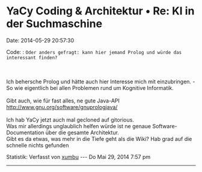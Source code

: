 YaCy Coding & Architektur • Re: KI in der Suchmaschine
======================================================

Date: 2014-05-29 20:57:30

Code: 
:   `Oder anders gefragt: kann hier jemand Prolog und würde das interessant finden?`

\
\
Ich behersche Prolog und hätte auch hier Interesse mich mit
einzubringen. - So wie eigentlich bei allen Problemen rund um Kognitive
Informatik.\
\
Gibt auch, wie für fast alles, ne gute Java-API\
<http://www.gnu.org/software/gnuprologjava/>\
\
Ich hab YaCy jetzt auch mal gecloned auf gitorious.\
Was mir allerdings unglaublich helfen würde ist ne genaue
Software-Documentation über die gesamte Architektur.\
Gibt es da etwas, was mehr in die Tiefe geht als die Wiki? Hab grad auf
die schnelle nichts gefunden

Statistik: Verfasst von
[xumbu](http://forum.yacy-websuche.de/memberlist.php?mode=viewprofile&u=9408)
--- Do Mai 29, 2014 7:57 pm

------------------------------------------------------------------------
